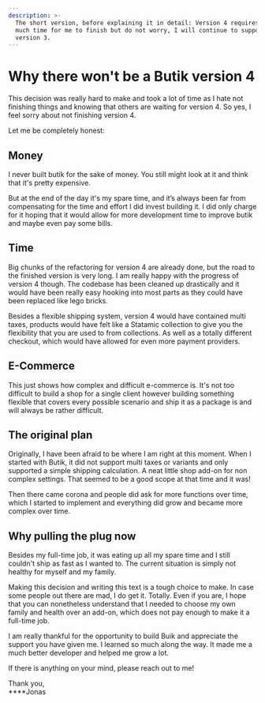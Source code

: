 ```yaml
---
description: >-
  ​​The short version, before explaining it in detail: Version 4 requires too
  much time for me to finish but do not worry, I will continue to support
  version 3.
---
```


# Why there won't be a Butik version 4

This decision was really hard to make and took a lot of time as I hate not finishing things and knowing that others are waiting for version 4. So yes, I feel sorry about not finishing version 4.

Let me be completely honest:

## **Money**

I never built butik for the sake of money. You still might look at it and think that it's pretty expensive. 

But at the end of the day it's my spare time, and it’s always been far from compensating for the time and effort I did invest building it. I did only charge for it hoping that it would allow for more development time to improve butik and maybe even pay some bills.

## **Time**

Big chunks of the refactoring for version 4 are already done, but the road to the finished version is very long. I am really happy with the progress of version 4 though. The codebase has been cleaned up drastically and it would have been really easy hooking into most parts as they could have been replaced like lego bricks.

Besides a flexible shipping system, version 4 would have contained multi taxes, products would have felt like a Statamic collection to give you the flexibility that you are used to from collections. As well as a totally different checkout, which would have allowed for even more payment providers.

## **E-Commerce**

This just shows how complex and difficult e-commerce is. It's not too difficult to build a shop for a single client however building something flexible that covers every possible scenario and ship it as a package is and will always be rather difficult.

## **The original plan**

Originally, I have been afraid to be where I am right at this moment. When I started with Butik, it did not support multi taxes or variants and only supported a simple shipping calculation. A neat little shop add-on for non complex settings. That seemed to be a good scope at that time and it was!

Then there came corona and people did ask for more functions over time, which I started to implement and everything did grow and became more complex over time.

## **Why pulling the plug now**

Besides my full-time job, it was eating up all my spare time and I still couldn't ship as fast as I wanted to. The current situation is simply not healthy for myself and my family.

Making this decision and writing this text is a tough choice to make. In case some people out there are mad, I do get it. Totally. Even if you are, I hope that you can nonetheless understand that I needed to choose my own family and health over an add-on, which does not pay enough to make it a full-time job.

I am really thankful for the opportunity to build Buik and appreciate the support you have given me. I learned so much along the way. It made me a much better developer and helped me grow a lot.

If there is anything on your mind, please reach out to me!

Thank you,  
****Jonas

